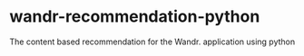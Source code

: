# wandr-recommendation-python
The content based recommendation for the Wandr. application using python
